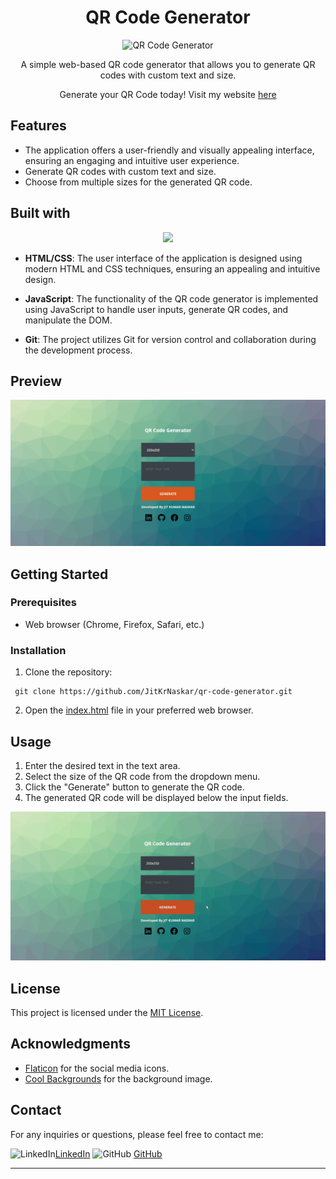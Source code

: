 <h1 align="center" id="title"> QR Code Generator </h1>

<div align="center">

![QR Code Generator](https://cdn-icons-png.flaticon.com/128/9048/9048683.png)

 A simple web-based QR code generator that allows you to generate QR codes with custom text and size.
 
  <p>Generate your QR Code today! Visit my website <a href="https://jitkrnaskar.github.io/QR-Code-Generator/" target="_blank">here</a></p>
</div>

## Features
- The application offers a user-friendly and visually appealing interface, ensuring an engaging and intuitive user experience.
- Generate QR codes with custom text and size.
- Choose from multiple sizes for the generated QR code.


## Built with

<p align="center">
  <a href=#><img src="https://skillicons.dev/icons?i=git,html,css,js" /></a>
</p>

- **HTML/CSS**: The user interface of the application is designed using modern HTML and CSS techniques, ensuring an appealing and intuitive design.

- **JavaScript**: The functionality of the QR code generator is implemented using JavaScript to handle user inputs, generate QR codes, and manipulate the DOM.

- **Git**: The project utilizes Git for version control and collaboration during the development process.


## Preview

![Preview](preview.png)


## Getting Started

### Prerequisites

- Web browser (Chrome, Firefox, Safari, etc.)

### Installation

1. Clone the repository:

  ```console
   git clone https://github.com/JitKrNaskar/qr-code-generator.git
   ```

2. Open the [index.html](https://github.com/JitKrNaskar/QR-Code-Generator/blob/main/index.html) file in your preferred web browser.

## Usage

1. Enter the desired text in the text area.
2. Select the size of the QR code from the dropdown menu.
3. Click the "Generate" button to generate the QR code.
4. The generated QR code will be displayed below the input fields.

![Preview](usage.gif)


## License

This project is licensed under the [MIT License](https://github.com/JitKrNaskar/QR-Code-Generator/blob/main/LICENSE).

## Acknowledgments

- [Flaticon](https://www.flaticon.com/) for the social media icons.
- [Cool Backgrounds](https://coolbackgrounds.io/) for the background image.

## Contact

For any inquiries or questions, please feel free to contact me:

![LinkedIn](https://img.icons8.com/nolan/64/linkedin.png)[LinkedIn](https://www.linkedin.com/in/jitkumarnaskar/)
![GitHub](https://img.icons8.com/nolan/64/github.png) [GitHub](https://github.com/JitKrNaskar)

---
